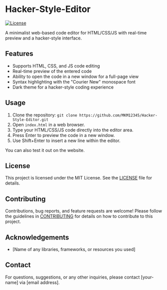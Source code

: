 # Hacker-Style-Editor

[![License](https://img.shields.io/badge/license-MIT-blue.svg)](https://opensource.org/licenses/MIT)

A minimalist web-based code editor for HTML/CSS/JS with real-time preview and a hacker-style interface.

## Features

- Supports HTML, CSS, and JS code editing
- Real-time preview of the entered code
- Ability to open the code in a new window for a full-page view
- Syntax highlighting with the "Courier New" monospace font
- Dark theme for a hacker-style coding experience

## Usage

1. Clone the repository: `git clone https://github.com/MKM12345/Hacker-Style-Editor.git`
2. Open `index.html` in a web browser.
3. Type your HTML/CSS/JS code directly into the editor area.
4. Press Enter to preview the code in a new window.
5. Use Shift+Enter to insert a new line within the editor.

You can also test it out on the website.
## License

This project is licensed under the MIT License. See the [LICENSE](LICENSE) file for details.

## Contributing

Contributions, bug reports, and feature requests are welcome! Please follow the guidelines in [CONTRIBUTING](CONTRIBUTING.md) for details on how to contribute to this project.

## Acknowledgements

- [Name of any libraries, frameworks, or resources you used]

## Contact

For questions, suggestions, or any other inquiries, please contact [your-name] via [email address].


